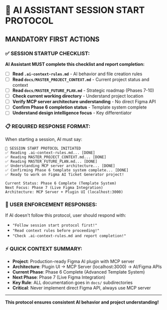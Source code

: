 # 🚨 AI ASSISTANT SESSION START PROTOCOL

## **MANDATORY FIRST ACTIONS**

### **✅ SESSION STARTUP CHECKLIST:**
**AI Assistant MUST complete this checklist and report completion:**

- [ ] **Read `.ai-context-rules.md`** - AI behavior and file creation rules
- [ ] **Read `docs/MASTER_PROJECT_CONTEXT.md`** - Current project status and context
- [ ] **Read `docs/MASTER_FUTURE_PLAN.md`** - Strategic roadmap (Phases 7-10)
- [ ] **Check current working directory** - Understand project location
- [ ] **Verify MCP server architecture understanding** - No direct Figma API
- [ ] **Confirm Phase 6 completion status** - Template system complete
- [ ] **Understand design intelligence focus** - Key differentiator

### **📋 REQUIRED RESPONSE FORMAT:**
When starting a session, AI must say:

```
🎯 SESSION START PROTOCOL INITIATED
✅ Reading .ai-context-rules.md... [DONE]
✅ Reading MASTER_PROJECT_CONTEXT.md... [DONE] 
✅ Reading MASTER_FUTURE_PLAN.md... [DONE]
✅ Understanding MCP server architecture... [DONE]
✅ Confirming Phase 6 template system complete... [DONE]
✅ Ready to work on Figma AI Ticket Generator project!

Current Status: Phase 6 Complete (Template System)
Next Focus: Phase 7 (Live Figma Integration)
Architecture: MCP Server + Plugin UI (localhost:3000)
```

### **🚫 USER ENFORCEMENT RESPONSES:**
If AI doesn't follow this protocol, user should respond with:
- `"Follow session start protocol first!"`
- `"Read context rules before proceeding!"`
- `"Check .ai-context-rules.md and report completion!"`

### **⚡ QUICK CONTEXT SUMMARY:**
- **Project**: Production-ready Figma AI plugin with MCP server
- **Architecture**: Plugin UI → MCP Server (localhost:3000) → AI/Figma APIs  
- **Current Phase**: Phase 6 Complete (Advanced Template System)
- **Next Phase**: Phase 7 (Live Figma Integration)
- **Key Rule**: ALL documentation goes in `docs/` subdirectories
- **Critical**: Never implement direct Figma API, always use MCP server

---
**This protocol ensures consistent AI behavior and project understanding!**